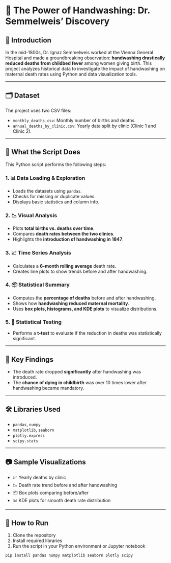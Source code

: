 # 🧼 The Power of Handwashing: Dr. Semmelweis’ Discovery

## 📖 Introduction

In the mid-1800s, Dr. Ignaz Semmelweis worked at the Vienna General Hospital and made a groundbreaking observation: 
**handwashing drastically reduced deaths from childbed fever** among women giving birth. This project analyzes historical
data to investigate the impact of handwashing on maternal death rates using Python and data visualization tools.



---

## 🗂️ Dataset

The project uses two CSV files:

- `monthly_deaths.csv`: Monthly number of births and deaths.
- `annual_deaths_by_clinic.csv`: Yearly data split by clinic (Clinic 1 and Clinic 2).

---

## 🧪 What the Script Does

This Python script performs the following steps:

### 1. 📊 Data Loading & Exploration

- Loads the datasets using `pandas`.
- Checks for missing or duplicate values.
- Displays basic statistics and column info.

### 2. 📉 Visual Analysis

- Plots **total births vs. deaths over time**.
- Compares **death rates between the two clinics**.
- Highlights the **introduction of handwashing in 1847**.

### 3. 📈 Time Series Analysis

- Calculates a **6-month rolling average** death rate.
- Creates line plots to show trends before and after handwashing.

### 4. 📦 Statistical Summary

- Computes the **percentage of deaths** before and after handwashing.
- Shows how **handwashing reduced maternal mortality**.
- Uses **box plots, histograms, and KDE plots** to visualize distributions.

### 5. 📐 Statistical Testing

- Performs a **t-test** to evaluate if the reduction in deaths was statistically significant.

---

## 📌 Key Findings

- The death rate dropped **significantly** after handwashing was introduced.
- The **chance of dying in childbirth** was over 10 times lower after handwashing became mandatory.

---

## 🛠️ Libraries Used

- `pandas`, `numpy`
- `matplotlib`, `seaborn`
- `plotly.express`
- `scipy.stats`

---

## 📷 Sample Visualizations

- 📈 Yearly deaths by clinic
- 📉 Death rate trend before and after handwashing
- 📦 Box plots comparing before/after
- 📊 KDE plots for smooth death rate distribution

---

## 🚀 How to Run

1. Clone the repository
2. Install required libraries
3. Run the script in your Python environment or Jupyter notebook

```bash
pip install pandas numpy matplotlib seaborn plotly scipy
